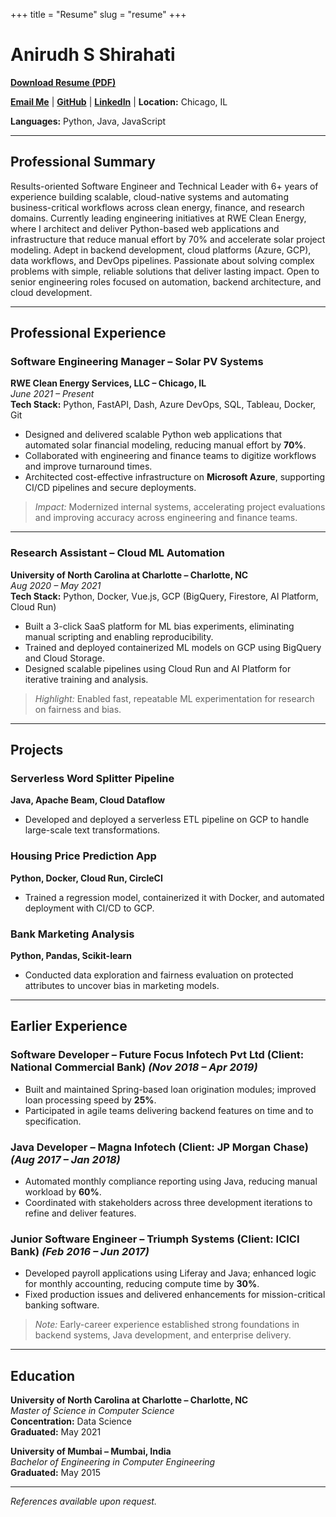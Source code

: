 +++
title = "Resume"
slug = "resume"
+++

# Anirudh S Shirahati

**[Download Resume (PDF)](https://www.anirudhsshirahati.com/downloads/Anirudh_S_Shirahati_Resume.pdf)**

[**Email Me**](mailto:anirudhsshirahati@gmail.com) | [**GitHub**](https://github.com/anirudhsshirahati) | [**LinkedIn**](https://www.linkedin.com/in/anirudhsshirahati) | **Location:** Chicago, IL

**Languages:** Python, Java, JavaScript 

---

## Professional Summary

Results-oriented Software Engineer and Technical Leader with 6+ years of experience building scalable, cloud-native systems and automating business-critical workflows across clean energy, finance, and research domains. Currently leading engineering initiatives at RWE Clean Energy, where I architect and deliver Python-based web applications and infrastructure that reduce manual effort by 70% and accelerate solar project modeling. Adept in backend development, cloud platforms (Azure, GCP), data workflows, and DevOps pipelines. Passionate about solving complex problems with simple, reliable solutions that deliver lasting impact. Open to senior engineering roles focused on automation, backend architecture, and cloud development.

---

## Professional Experience

### **Software Engineering Manager – Solar PV Systems**  
**RWE Clean Energy Services, LLC – Chicago, IL**  
*June 2021 – Present*  
**Tech Stack:** Python, FastAPI, Dash, Azure DevOps, SQL, Tableau, Docker, Git  

- Designed and delivered scalable Python web applications that automated solar financial modeling, reducing manual effort by **70%**.  
- Collaborated with engineering and finance teams to digitize workflows and improve turnaround times.  
- Architected cost-effective infrastructure on **Microsoft Azure**, supporting CI/CD pipelines and secure deployments.  

> *Impact:* Modernized internal systems, accelerating project evaluations and improving accuracy across engineering and finance teams.

---

### **Research Assistant – Cloud ML Automation**  
**University of North Carolina at Charlotte – Charlotte, NC**  
*Aug 2020 – May 2021*  
**Tech Stack:** Python, Docker, Vue.js, GCP (BigQuery, Firestore, AI Platform, Cloud Run)  

- Built a 3-click SaaS platform for ML bias experiments, eliminating manual scripting and enabling reproducibility.  
- Trained and deployed containerized ML models on GCP using BigQuery and Cloud Storage.  
- Designed scalable pipelines using Cloud Run and AI Platform for iterative training and analysis.  

> *Highlight:* Enabled fast, repeatable ML experimentation for research on fairness and bias.

---

## Projects

### **Serverless Word Splitter Pipeline**  
**Java, Apache Beam, Cloud Dataflow**  
- Developed and deployed a serverless ETL pipeline on GCP to handle large-scale text transformations.

### **Housing Price Prediction App**  
**Python, Docker, Cloud Run, CircleCI**  
- Trained a regression model, containerized it with Docker, and automated deployment with CI/CD to GCP.

### **Bank Marketing Analysis**  
**Python, Pandas, Scikit-learn**  
- Conducted data exploration and fairness evaluation on protected attributes to uncover bias in marketing models.

---

## Earlier Experience

### **Software Developer – Future Focus Infotech Pvt Ltd (Client: National Commercial Bank)** *(Nov 2018 – Apr 2019)*  
- Built and maintained Spring-based loan origination modules; improved loan processing speed by **25%**.  
- Participated in agile teams delivering backend features on time and to specification.

### **Java Developer – Magna Infotech (Client: JP Morgan Chase)** *(Aug 2017 – Jan 2018)*  
- Automated monthly compliance reporting using Java, reducing manual workload by **60%**.  
- Coordinated with stakeholders across three development iterations to refine and deliver features.

### **Junior Software Engineer – Triumph Systems (Client: ICICI Bank)** *(Feb 2016 – Jun 2017)*  
- Developed payroll applications using Liferay and Java; enhanced logic for monthly accounting, reducing compute time by **30%**.  
- Fixed production issues and delivered enhancements for mission-critical banking software.

> *Note:* Early-career experience established strong foundations in backend systems, Java development, and enterprise delivery.

---

## Education

**University of North Carolina at Charlotte – Charlotte, NC**  
*Master of Science in Computer Science*  
**Concentration:** Data Science  
**Graduated:** May 2021  

**University of Mumbai – Mumbai, India**  
*Bachelor of Engineering in Computer Engineering*  
**Graduated:** May 2015

---

*References available upon request.*
